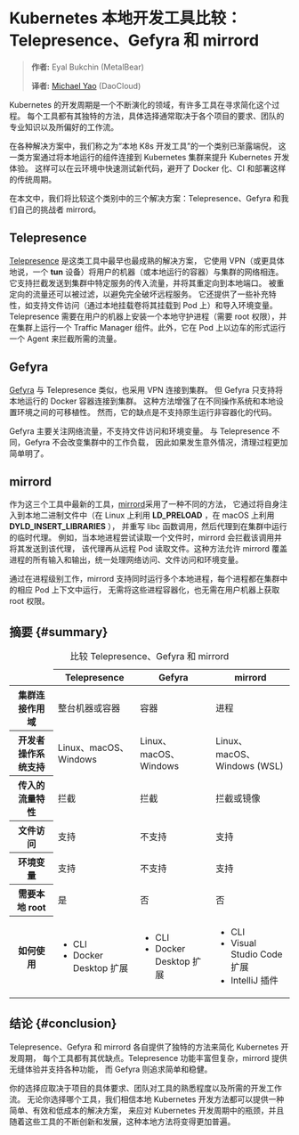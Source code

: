 # Kubernetes 本地开发工具比较：Telepresence、Gefyra 和 mirrord

> **作者:** Eyal Bukchin (MetalBear)
>
> **译者:** [Michael Yao](https://github.com/windsonsea) (DaoCloud)

Kubernetes 的开发周期是一个不断演化的领域，有许多工具在寻求简化这个过程。
每个工具都有其独特的方法，具体选择通常取决于各个项目的要求、团队的专业知识以及所偏好的工作流。

在各种解决方案中，我们称之为“本地 K8s 开发工具”的一个类别已渐露端倪，
这一类方案通过将本地运行的组件连接到 Kubernetes 集群来提升 Kubernetes 开发体验。
这样可以在云环境中快速测试新代码，避开了 Docker 化、CI 和部署这样的传统周期。

在本文中，我们将比较这个类别中的三个解决方案：Telepresence、Gefyra 和我们自己的挑战者 mirrord。

## Telepresence

[Telepresence](https://www.telepresence.io/) 是这类工具中最早也最成熟的解决方案，
它使用 VPN（或更具体地说，一个 __tun__ 设备）将用户的机器（或本地运行的容器）与集群的网络相连。
它支持拦截发送到集群中特定服务的传入流量，并将其重定向到本地端口。
被重定向的流量还可以被过滤，以避免完全破坏远程服务。
它还提供了一些补充特性，如支持文件访问（通过本地挂载卷将其挂载到 Pod 上）和导入环境变量。
Telepresence 需要在用户的机器上安装一个本地守护进程（需要 root 权限），并在集群上运行一个
Traffic Manager 组件。此外，它在 Pod 上以边车的形式运行一个 Agent 来拦截所需的流量。

## Gefyra

[Gefyra](https://gefyra.dev/) 与 Telepresence 类似，也采用 VPN 连接到集群。
但 Gefyra 只支持将本地运行的 Docker 容器连接到集群。
这种方法增强了在不同操作系统和本地设置环境之间的可移植性。
然而，它的缺点是不支持原生运行非容器化的代码。

Gefyra 主要关注网络流量，不支持文件访问和环境变量。
与 Telepresence 不同，Gefyra 不会改变集群中的工作负载，
因此如果发生意外情况，清理过程更加简单明了。

## mirrord

作为这三个工具中最新的工具，[mirrord](https://mirrord.dev/)采用了一种不同的方法，
它通过将自身注入到本地二进制文件中（在 Linux 上利用 __LD_PRELOAD__ ，在 macOS 上利用 __DYLD_INSERT_LIBRARIES__ ），
并重写 libc 函数调用，然后代理到在集群中运行的临时代理。
例如，当本地进程尝试读取一个文件时，mirrord 会拦截该调用并将其发送到该代理，
该代理再从远程 Pod 读取文件。这种方法允许 mirrord 覆盖进程的所有输入和输出，统一处理网络访问、文件访问和环境变量。

通过在进程级别工作，mirrord 支持同时运行多个本地进程，每个进程都在集群中的相应 Pod 上下文中运行，
无需将这些进程容器化，也无需在用户机器上获取 root 权限。

## 摘要   {#summary}

<table>
<caption>比较 Telepresence、Gefyra 和 mirrord</caption>
<thead>
<tr>
<td class="empty"></td>
<th>Telepresence</th>
<th>Gefyra</th>
<th>mirrord</th>
</tr>
</thead>
<tbody>
<tr>
<th scope="row">集群连接作用域</th>
<td>整台机器或容器</td>
<td>容器</td>
<td>进程</td>
</tr>
<tr>
<th scope="row">开发者操作系统支持</th>
<td>Linux、macOS、Windows</td>
<td>Linux、macOS、Windows</td>
<td>Linux、macOS、Windows (WSL)</td>
</tr>
<tr>
<th scope="row">传入的流量特性</th>
<td>拦截</td>
<td>拦截</td>
<td>拦截或镜像</td>
</tr>
<tr>
<th scope="row">文件访问</th>
<td>支持</td>
<td>不支持</td>
<td>支持</td>
</tr>
<tr>
<th scope="row">环境变量</th>
<td>支持</td>
<td>不支持</td>
<td>支持</td>
</tr>
<tr>
<th scope="row">需要本地 root</th>
<td>是</td>
<td>否</td>
<td>否</td>
</tr>
<tr>
<th scope="row">如何使用</th>
<td><ul><li>CLI</li><li>Docker Desktop 扩展</li></ul></td>
<td><ul><li>CLI</li><li>Docker Desktop 扩展</li></ul></td>
<td><ul><li>CLI</li><li>Visual Studio Code 扩展</li><li>IntelliJ 插件</li></ul></td>
</tr>
</tbody>
</table>

## 结论   {#conclusion}

Telepresence、Gefyra 和 mirrord 各自提供了独特的方法来简化 Kubernetes 开发周期，
每个工具都有其优缺点。Telepresence 功能丰富但复杂，mirrord 提供无缝体验并支持各种功能，
而 Gefyra 则追求简单和稳健。

你的选择应取决于项目的具体要求、团队对工具的熟悉程度以及所需的开发工作流。
无论你选择哪个工具，我们相信本地 Kubernetes 开发方法都可以提供一种简单、有效和低成本的解决方案，
来应对 Kubernetes 开发周期中的瓶颈，并且随着这些工具的不断创新和发展，这种本地方法将变得更加普遍。